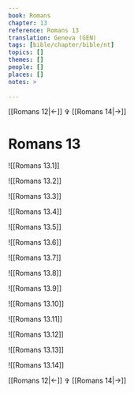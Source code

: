 ```yaml
---
book: Romans
chapter: 13
reference: Romans 13
translation: Geneva (GEN)
tags: [bible/chapter/bible/nt]
topics: []
themes: []
people: []
places: []
notes: >
  
---
```


[[Romans 12|<-]] ✞ [[Romans 14|->]]

# Romans 13

![[Romans 13.1]]

![[Romans 13.2]]

![[Romans 13.3]]

![[Romans 13.4]]

![[Romans 13.5]]

![[Romans 13.6]]

![[Romans 13.7]]

![[Romans 13.8]]

![[Romans 13.9]]

![[Romans 13.10]]

![[Romans 13.11]]

![[Romans 13.12]]

![[Romans 13.13]]

![[Romans 13.14]]

[[Romans 12|<-]] ✞ [[Romans 14|->]]
